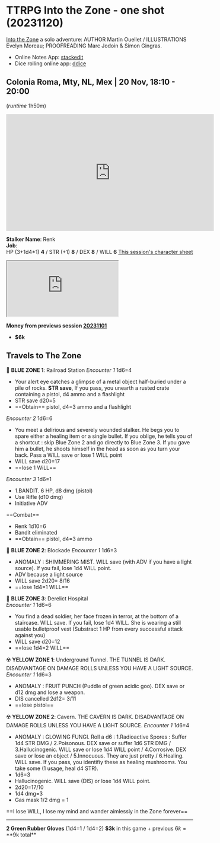 # TTRPG Into the Zone - one shot (20231120)
[Into the Zone](https://martin-ouellet-headcheese.itch.io/into-the-zone) a solo adventure: AUTHOR Martin Ouellet / ILLUSTRATIONS Evelyn Moreau; PROOFREADING Marc Jodoin & Simon Gingras.
* Online Notes App: [stackedit](https://stackedit.io/app#)
* Dice rolling online app: [ddice](https://dddice.com/room/KSw-tzW)
## Colonia Roma, Mty, NL, Mex | 20 Nov, 18:10  - 20:00
(_runtime_ 1h50m)
 
<iframe width="560" height="315" src="https://www.youtube.com/embed/ifwxq2IpchU?si=DhZ0aYkj5WAAORaM" title="YouTube video player" frameborder="0" allow="accelerometer; autoplay; clipboard-write; encrypted-media; gyroscope; picture-in-picture; web-share" allowfullscreen></iframe>

**Stalker Name**: Renk  
**Job**:  
HP (3+1d4*1) **4** / STR (+1) **8** / DEX **8**  / WILL **6**
[This session's character sheet](https://docs.google.com/spreadsheets/d/e/2PACX-1vQ3J5P3cosOImtqlUpzKPLUK7CPzda2_cGThV_UEnST7wsIDZcJqaj2uEjwQRqo9zFlqDaXiFKrzG6Z/pubhtml?gid=1193251142&single=true)

<iframe src="https://docs.google.com/spreadsheets/d/e/2PACX-1vQ3J5P3cosOImtqlUpzKPLUK7CPzda2_cGThV_UEnST7wsIDZcJqaj2uEjwQRqo9zFlqDaXiFKrzG6Z/pubhtml?gid=1193251142&amp;single=true&amp;widget=true&amp;headers=false"></iframe>

**Money from previews session [20231101]()**
* **$6k**
## Travels to The Zone

💠  **BLUE ZONE 1**: Railroad Station
_Encounter 1_
1d6=4
* Your alert eye catches a glimpse of a metal object half-buried under a pile of rocks. **STR save**, If you pass, you unearth a rusted crate containing a pistol, d4 ammo and a flashlight
* STR save d20=5
* ==Obtain== pistol, d4=3 ammo and a flashlight

_Encounter 2_
1d6=6
* You meet a delirious and severely wounded stalker. He begs you to spare either a healing item or a single bullet. If you oblige, he tells you of a shortcut : skip Blue Zone 2 and go directly to Blue Zone 3. If you gave him a bullet, he shoots himself in the head as soon as you turn your back. Pass a WILL save or lose 1 WILL point
* WILL save d20=17
* ==lose 1 WiLL==

_Encounter 3_
1d6=1
* 1.BANDIT. 6 HP, d8 dmg (pistol)
* Use Rifle (d10 dmg) 
* Initiative ADV

==Combat==
* Renk 1d10=6  
* Bandit eliminated
* ==Obtain== pistol, d4=3 ammo

💠  **BLUE ZONE 2**: Blockade
_Encounter 1_
1d6=3
* ANOMALY : SHIMMERING MIST. WILL save (with ADV if you have a light source). If you fail, lose 1d4 WILL point.
* ADV because a light source
* WILL save 2d20= 8/16
* ==lose 1d4=1 WILL==

💠 **BLUE ZONE 3**: Derelict Hospital  
_Encounter 1_
1d6=6
* You find a dead soldier, her face frozen in terror, at the bottom of a staircase. WILL save. If you fail, lose 1d4 WILL. She is wearing a still usable bulletproof vest (Substract 1 HP from every successful attack against you)
* WILL save d20=12
* ==lose 1d4=2 WILL==

☢️ **YELLOW ZONE 1**: Underground Tunnel. THE TUNNEL IS DARK. DISADVANTAGE ON DAMAGE ROLLS UNLESS YOU HAVE A LIGHT SOURCE.
_Encounter 1_
1d6=3
* ANOMALY : FRUIT PUNCH (Puddle of green acidic goo). DEX save or d12 dmg and lose a weapon.
* DIS cancelled 2d12= 3/11
* ==lose pistol==

☢️ **YELLOW ZONE 2**: Cavern. THE CAVERN IS DARK. DISADVANTAGE ON DAMAGE ROLLS UNLESS YOU HAVE A LIGHT SOURCE. 
_Encounter 1_
1d6=4
* ANOMALY : GLOWING FUNGI. Roll a d6 : 1.Radioactive Spores : Suffer 1d4 STR DMG / 2.Poisonous. DEX save or suffer 1d6 STR DMG / 3.Hallucinogenic. WILL save or lose 1d4 WILL point / 4.Corrosive. DEX save or lose an object / 5.Innocuous. They are just pretty / 6.Healing. WILL save. If you pass, you identifiy these as healing mushrooms. You take some (1 usage, heal d4 STR).
* 1d6=3
* Hallucinogenic. WILL save (DIS) or lose 1d4 WILL point.
* 2d20=17/10
* 1d4 dmg=3
* Gas mask 1/2 dmg = 1

==I lose WILL, I lose my mind and wander aimlessly in the Zone forever==

---
**2 Green Rubber Gloves** (1d4=1 / 1d4=2)
**$3k** in this game + previous $6k = **$9k total**
<!--stackedit_data:
eyJoaXN0b3J5IjpbNTg1ODg4NjkyLDExMjY0NzUwXX0=
-->